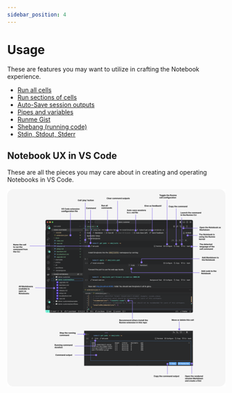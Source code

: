 ```yaml
---
sidebar_position: 4
---
```


# Usage

These are features you may want to utilize in crafting the Notebook experience.

- [Run all cells](/usage/run-all)
- [Run sections of cells](/usage/run-section)
- [Auto-Save session outputs](/usage/auto-save)
- [Pipes and variables](/usage/pipes-variables)
- [Runme Gist](/usage/runme-gist)
- [Shebang (running code)](/usage/shebang)
- [Stdin, Stdout, Stderr](/usage/stdin)

## Notebook UX in VS Code

These are all the pieces you may care about in creating and operating Notebooks in VS Code.

![VS Code Notebook UX](../../static/img/vscode-notebook-ux.png)
